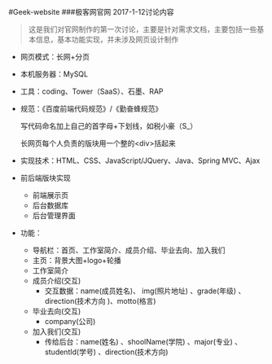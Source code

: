#Geek-website
###极客网官网   2017-1-12讨论内容
>这是我们对官网制作的第一次讨论，主要是针对需求文档，主要包括一些基本信息，基本功能实现，并未涉及网页设计制作

- 网页模式：长网+分页 

- 本机服务器：MySQL

- 工具：coding、Tower（SaaS）、石墨、RAP

- 规范：《百度前端代码规范》/《勤奋蜂规范》

  写代码命名加上自己的首字母+下划线，如税小豪（S_）

  长网页每个人负责的版块用一个整的\<div>括起来

- 实现技术：HTML、CSS、JavaScript/JQuery、Java、Spring MVC、Ajax

- 前后端版块实现
  - 前端展示页
  - 后台数据库
  - 后台管理界面

- 功能：
  - 导航栏：首页、工作室简介、成员介绍、毕业去向、加入我们
  - 主页：背景大图+logo+轮播
  - 工作室简介
  - 成员介绍(交互)
      - 交互数据：name(成员姓名)、 img(照片地址) 、grade(年级) 、direction(技术方向 )、motto(格言) 
  - 毕业去向(交互)
      - company(公司)
  - 加入我们(交互)
      - 传给后台：name(姓名) 、shoolName(学院) 、major(专业) 、studentId(学号) 、direction(技术方向)